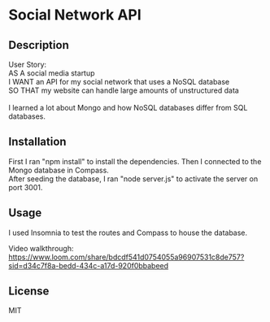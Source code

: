 # Social Network API

## Description

User Story: \
AS A social media startup \
I WANT an API for my social network that uses a NoSQL database \
SO THAT my website can handle large amounts of unstructured data \
<br>
I learned a lot about Mongo and how NoSQL databases differ from SQL databases.

## Installation

First I ran "npm install" to install the dependencies. Then I connected to the Mongo database in Compass. \
After seeding the database, I ran "node server.js" to activate the server on port 3001.

## Usage

I used Insomnia to test the routes and Compass to house the database.

Video walkthrough: https://www.loom.com/share/bdcdf541d0754055a96907531c8de757?sid=d34c7f8a-bedd-434c-a17d-920f0bbabeed

## License

MIT